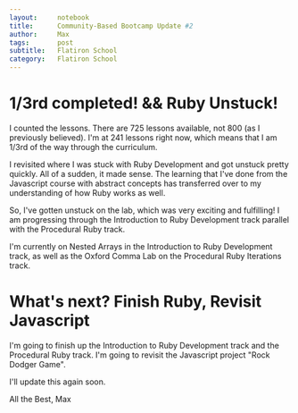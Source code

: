 ```yaml
---
layout:     notebook
title:      Community-Based Bootcamp Update #2
author:     Max
tags: 		post
subtitle:   Flatiron School
category:   Flatiron School
---
```


# 1/3rd completed! && Ruby Unstuck!

I counted the lessons. There are 725 lessons available, not 800 (as I previously believed). I'm at 241 lessons right now, which means that I am 1/3rd of the way through the curriculum.

I revisited where I was stuck with Ruby Development and got unstuck pretty quickly. All of a sudden, it made sense. The learning that I've done from the Javascript course with abstract concepts has transferred over to my understanding of how Ruby works as well. 

So, I've gotten unstuck on the lab, which was very exciting and fulfilling! I am progressing through the Introduction to Ruby Development track parallel with the Procedural Ruby track. 

I'm currently on Nested Arrays in the Introduction to Ruby Development track, as well as the Oxford Comma Lab on the Procedural Ruby Iterations track. 

# What's next? Finish Ruby, Revisit Javascript

I'm going to finish up the Introduction to Ruby Development track and the Procedural Ruby track. I'm going to revisit the Javascript project "Rock Dodger Game".     

I'll update this again soon.  

All the Best, 
Max  